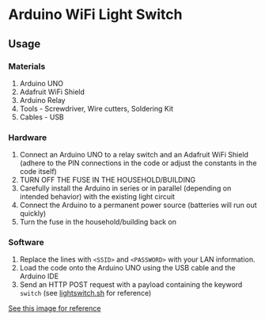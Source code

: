 # Arduino WiFi Light Switch

## Usage

### Materials

1. Arduino UNO
2. Adafruit WiFi Shield
3. Arduino Relay
4. Tools - Screwdriver, Wire cutters, Soldering Kit
5. Cables - USB

### Hardware

1. Connect an Arduino UNO to a relay switch and an Adafruit WiFi Shield (adhere to the PIN connections in the code or adjust the constants in the code itself)
2. TURN OFF THE FUSE IN THE HOUSEHOLD/BUILDING
3. Carefully install the Arduino in series or in parallel (depending on intended behavior) with the existing light circuit
4. Connect the Arduino to a permanent power source (batteries will run out quickly)
5. Turn the fuse in the household/building back on

### Software

1. Replace the lines with `<SSID>` and `<PASSWORD>` with your LAN information.
2. Load the code onto the Arduino UNO using the USB cable and the Arduino IDE
3. Send an HTTP POST request with a payload containing the keyword `switch` (see [lightswitch.sh](https://github.com/RamV13/LightSwitch/blob/master/lightswitch.sh) for reference)

[See this image for reference](http://ramvellanki.com/img/projects/lightswitch.jpg)
